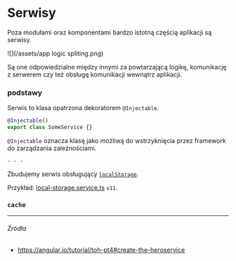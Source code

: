 # Serwisy

Poza modułami oraz komponentami bardzo istotną częścią aplikacji są serwisy. 

![](/assets/app logic spliting.png)

Są one odpowiedzialne między innymi za powtarzającą logikę, komunikację z serwerem czy też obsługę komunikacji wewnątrz aplikacji.

### podstawy

Serwis to klasa opatrzona dekoratorem `@Injectable`.

```js
@Injectable()
export class SomeService {}
```

`@Injectable` oznacza klasę jako możliwą do wstrzyknięcia przez framework do zarządzania zależnościami.

` - - - `

Zbudujemy serwis obsługujący [`localStorage`](https://developer.mozilla.org/pl/docs/Web/API/Window/localStorage). 

Przykład: [local-storage.service.ts](https://github.com/mmotel/ng-beers-app/blob/v11/src/app/shared/service/local-storage/local-storage.service.ts) `v11`.

### `cache`

---

###### Źródła

* https://angular.io/tutorial/toh-pt4#create-the-heroservice